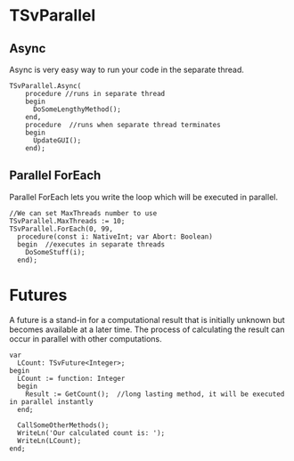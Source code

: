# TSvParallel #

## Async ##
Async is very easy way to run your code in the separate thread.
```
TSvParallel.Async(
    procedure //runs in separate thread
    begin
      DoSomeLengthyMethod();
    end,
    procedure  //runs when separate thread terminates
    begin
      UpdateGUI();
    end);
```
## Parallel ForEach ##
Parallel ForEach lets you write the loop which will be executed in parallel.
```
//We can set MaxThreads number to use
TSvParallel.MaxThreads := 10;
TSvParallel.ForEach(0, 99, 
  procedure(const i: NativeInt; var Abort: Boolean) 
  begin  //executes in separate threads 
    DoSomeStuff(i);
  end);
```
# Futures #
A future is a stand-in for a computational result that is initially unknown but becomes available at a later time. The process of calculating the result can occur in parallel with other computations.

```
var
  LCount: TSvFuture<Integer>;
begin
  LCount := function: Integer 
  begin
    Result := GetCount();  //long lasting method, it will be executed in parallel instantly
  end;

  CallSomeOtherMethods(); 
  WriteLn('Our calculated count is: ');
  WriteLn(LCount);
end;
```
